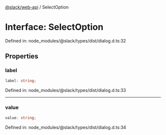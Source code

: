 [@slack/web-api](../index.md) / SelectOption

# Interface: SelectOption

Defined in: node\_modules/@slack/types/dist/dialog.d.ts:32

## Properties

### label

```ts
label: string;
```

Defined in: node\_modules/@slack/types/dist/dialog.d.ts:33

***

### value

```ts
value: string;
```

Defined in: node\_modules/@slack/types/dist/dialog.d.ts:34

